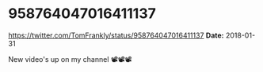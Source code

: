 # 958764047016411137
https://twitter.com/TomFrankly/status/958764047016411137
**Date:** 2018-01-31

New video's up on my channel 📽️📽️📽️

